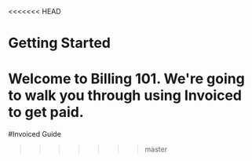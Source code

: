 <<<<<<< HEAD
# Getting Started

Welcome to Billing 101. We're going to walk you through using Invoiced to get paid.
=======
#Invoiced Guide
>>>>>>> master
